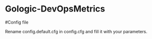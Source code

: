 # Gologic-DevOpsMetrics

#Config file

Rename config.default.cfg in config.cfg and fill it with your parameters.
